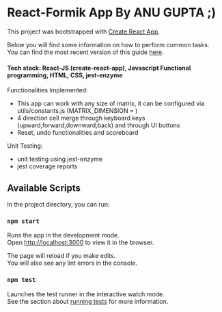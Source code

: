 # React-Formik App By ANU GUPTA ;)

This project was bootstrapped with [Create React App](https://github.com/facebookincubator/create-react-app).

Below you will find some information on how to perform common tasks.<br>
You can find the most recent version of this guide [here](https://github.com/facebookincubator/create-react-app/blob/master/packages/react-scripts/template/README.md).

#### Tech stack: React-JS (create-react-app), Javascript Functional programming, HTML, CSS, jest-enzyme

Functionalities Implemented:
- This app can work with any size of matrix, it can be configured via utils/constants.js (MATRIX_DIMENSION = <any number>)
- 4 direction cell merge through keyboard keys (upward,forward,downward,back) and through UI buttons
- Reset, undo functionalities and scoreboard

Unit Testing:
  - unit testing using jest-enzyme
  - jest coverage reports
  
## Available Scripts

In the project directory, you can run:

### `npm start`

Runs the app in the development mode.<br />
Open [http://localhost:3000](http://localhost:3000) to view it in the browser.

The page will reload if you make edits.<br />
You will also see any lint errors in the console.

### `npm test`

Launches the test runner in the interactive watch mode.<br />
See the section about [running tests](https://facebook.github.io/create-react-app/docs/running-tests) for more information.
